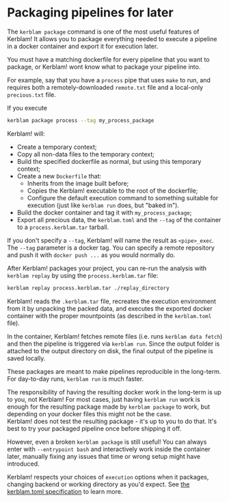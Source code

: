 # Packaging pipelines for later

The `kerblam package` command is one of the most useful features of Kerblam!
It allows you to package everything needed to execute a pipeline in a docker
container and export it for execution later.

You must have a matching dockerfile for every pipeline that you want to package,
or Kerblam! wont know what to package your pipeline into.

For example, say that you have a `process` pipe that uses `make` to run, and 
requires both a remotely-downloaded `remote.txt` file and a local-only
`precious.txt` file.

If you execute
```bash
kerblam package process --tag my_process_package
```
Kerblam! will:
- Create a temporary context;
- Copy all non-data files to the temporary context;
- Build the specified dockerfile as normal, but using this temporary context;
- Create a new `Dockerfile` that:
  - Inherits from the image built before;
  - Copies the Kerblam! executable to the root of the dockerfile;
  - Configure the default execution command to something suitable for execution
    (just like `kerblam run` does, but "baked in").
- Build the docker container and tag it with `my_process_package`;
- Export all precious data, the `kerblam.toml` and the `--tag` of the container
  to a `process.kerblam.tar` tarball.

If you don't specify a `--tag`, Kerblam! will name the result as `<pipe>_exec`.
The `--tag` parameter is a docker tag.
You can specify a remote repository and push it with `docker push ...` as you
would normally do.

After Kerblam! packages your project, you can re-run the analysis with
`kerblam replay` by using the `process.kerblam.tar` file:
```bash
kerblam replay process.kerblam.tar ./replay_directory
```
Kerblam! reads the `.kerblam.tar` file, recreates the execution environment from
it by unpacking the packed data, and executes the exported docker container
with the proper mountpoints (as described in the `kerblam.toml` file).

In the container, Kerblam! fetches remote files (i.e. runs `kerblam data fetch`)
and then the pipeline is triggered via `kerblam run`.
Since the output folder is attached to the output directory on disk, the 
final output of the pipeline is saved locally.

These packages are meant to make pipelines reproducible in the long-term.
For day-to-day runs, `kerblam run` is much faster.

The responsibility of having the resulting docker work in the long-term is
up to you, not Kerblam!
For most cases, just having `kerblam run` work is enough for the resulting
package made by `kerblam package` to work, but depending on your docker
files this might not be the case.\
Kerblam! does not test the resulting package - it's up to you to do that.
It's best to try your packaged pipeline once before shipping it off.

However, even a broken `kerblam package` is still useful!
You can always enter with `--entrypoint bash` and interactively work inside the
container later, manually fixing any issues that time or wrong setup might
have introduced.

Kerblam! respects your choices of `execution` options when it packages,
changing backend or working directory as you'd expect.
See [the kerblam.toml specification](../kerblam.toml.html) to learn more.
